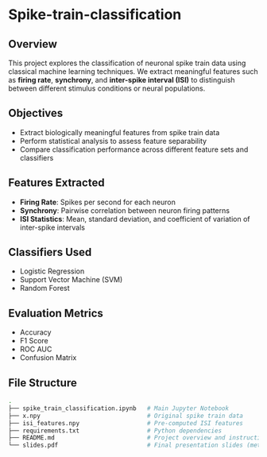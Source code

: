 # Spike-train-classification

## Overview

This project explores the classification of neuronal spike train data using classical machine learning techniques. We extract meaningful features such as **firing rate**, **synchrony**, and **inter-spike interval (ISI)** to distinguish between different stimulus conditions or neural populations.

## Objectives

- Extract biologically meaningful features from spike train data
- Perform statistical analysis to assess feature separability
- Compare classification performance across different feature sets and classifiers

## Features Extracted

- **Firing Rate**: Spikes per second for each neuron
- **Synchrony**: Pairwise correlation between neuron firing patterns
- **ISI Statistics**: Mean, standard deviation, and coefficient of variation of inter-spike intervals

## Classifiers Used

- Logistic Regression
- Support Vector Machine (SVM)
- Random Forest

## Evaluation Metrics

- Accuracy
- F1 Score
- ROC AUC
- Confusion Matrix

## File Structure

```bash
.
├── spike_train_classification.ipynb   # Main Jupyter Notebook
├── x.npy                              # Original spike train data
├── isi_features.npy                   # Pre-computed ISI features
├── requirements.txt                   # Python dependencies
├── README.md                          # Project overview and instructions
└── slides.pdf                         # Final presentation slides (methods & results)

